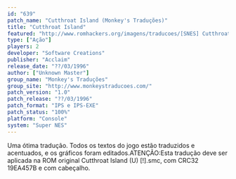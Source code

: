```yaml
---
id: "639"
patch_name: "Cutthroat Island (Monkey's Traduções)"
title: "Cutthroat Island"
featured: "http://www.romhackers.org/imagens/traducoes/[SNES] Cutthroat Island - Monkey's Traduções - 1.png"
type: ["Ação"]
players: 2
developer: "Software Creations"
publisher: "Acclaim"
release_date: "??/03/1996"
author: ["Unknown Master"]
group_name: "Monkey's Traduções"
group_site: "http://www.monkeystraducoes.com/"
patch_version: "1.0"
patch_release: "??/03/1996"
patch_format: "IPS e IPS-EXE"
patch_status: "100%"
platform: "Console"
system: "Super NES"
---
```


Uma ótima tradução. Todos os textos do jogo estão traduzidos e acentuados, e os gráficos foram editados.ATENÇÃO:Esta tradução deve ser aplicada na ROM original Cutthroat Island (U) [!].smc, com CRC32 19EA457B e com cabeçalho.